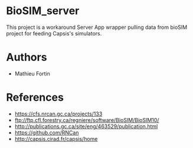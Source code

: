 # BioSIM_server
This project is a workaround Server App wrapper pulling data from bioSIM project for feeding Capsis's simulators.

# Authors
* Mathieu Fortin

# References
* https://cfs.nrcan.gc.ca/projects/133
* ftp://ftp.cfl.forestry.ca/regniere/software/BioSIM/BioSIM10/
* http://publications.gc.ca/site/eng/463529/publication.html
* https://github.com/RNCan
* http://capsis.cirad.fr/capsis/home



